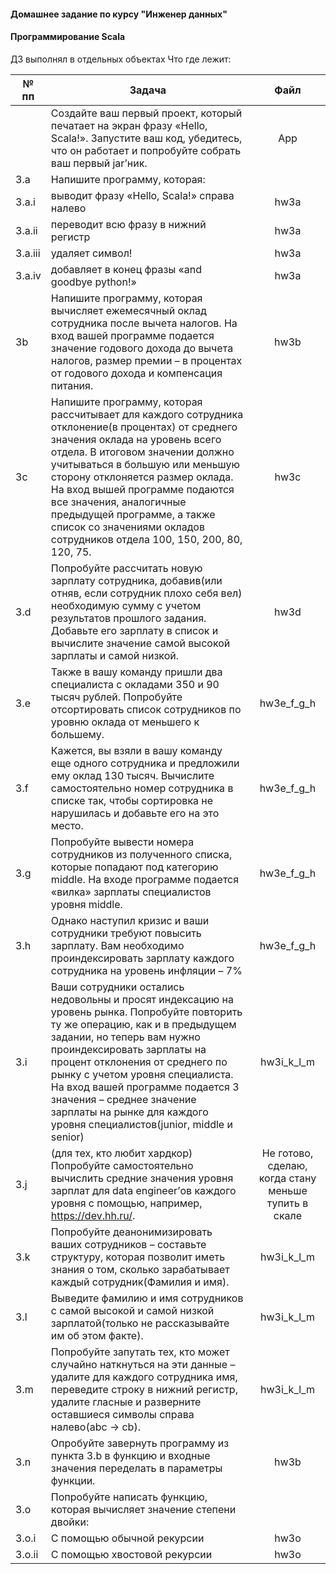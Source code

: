 #### Домашнее задание по курсу "Инженер данных" 
#### Программирование Scala
ДЗ выполнял в отдельных объектах
Что где лежит:

|№ пп|Задача|Файл|
|---|------|:----:|
||Создайте ваш первый проект, который печатает на экран фразу «Hello, Scala!». Запустите ваш код, убедитесь, что он работает и попробуйте собрать ваш первый jar’ник.|App|
|3.a|Напишите программу, которая:||
|3.a.i|выводит фразу «Hello, Scala!» справа налево|hw3a|
|3.a.ii|переводит всю фразу в нижний регистр|hw3a|
|3.a.iii|удаляет символ!|hw3a|
|3.a.iv|добавляет в конец фразы «and goodbye python!»|hw3a|
|3b|Напишите программу, которая вычисляет ежемесячный оклад сотрудника после вычета налогов. На вход вашей программе подается значение годового дохода до вычета налогов, размер премии – в процентах от годового дохода и компенсация питания.|hw3b|
|3c|Напишите программу, которая рассчитывает для каждого сотрудника отклонение(в процентах) от среднего значения оклада на уровень всего отдела. В итоговом значении должно учитываться в большую или меньшую сторону отклоняется размер оклада. На вход вышей программе подаются все значения, аналогичные предыдущей программе, а также список со значениями окладов сотрудников отдела 100, 150, 200, 80, 120, 75.|hw3c|
|3.d|Попробуйте рассчитать новую зарплату сотрудника, добавив(или отняв, если сотрудник плохо себя вел) необходимую сумму с учетом результатов прошлого задания. Добавьте его зарплату в список и вычислите значение самой высокой зарплаты и самой низкой.|hw3d|
|3.e|Также в вашу команду пришли два специалиста с окладами 350 и 90 тысяч рублей. Попробуйте отсортировать список сотрудников по уровню оклада от меньшего к большему.|hw3e_f_g_h|
|3.f|Кажется, вы взяли в вашу команду еще одного сотрудника и предложили ему оклад 130 тысяч. Вычислите самостоятельно номер сотрудника в списке так, чтобы сортировка не нарушилась и добавьте его на это место.|hw3e_f_g_h|
|3.g|Попробуйте вывести номера сотрудников из полученного списка, которые попадают под категорию middle. На входе программе подается «вилка» зарплаты специалистов уровня middle.|hw3e_f_g_h|
|3.h|Однако наступил кризис и ваши сотрудники требуют повысить зарплату. Вам необходимо проиндексировать зарплату каждого сотрудника на уровень инфляции – 7%|hw3e_f_g_h|
|3.i|Ваши сотрудники остались недовольны и просят индексацию на уровень рынка. Попробуйте повторить ту же операцию, как и в предыдущем задании, но теперь вам нужно проиндексировать зарплаты на процент отклонения от среднего по рынку с учетом уровня специалиста. На вход вашей программе подается 3 значения – среднее значение зарплаты на рынке для каждого уровня специалистов(junior, middle и senior)|hw3i_k_l_m|
|3.j|(для тех, кто любит хардкор) Попробуйте самостоятельно вычислить средние значения уровня зарплат для data engineer’ов каждого уровня с помощью, например,  https://dev.hh.ru/.|Не готово, сделаю, когда стану меньше тупить в скале|
|3.k|Попробуйте деанонимизировать ваших сотрудников – составьте структуру, которая позволит иметь знания о том, сколько зарабатывает каждый сотрудник(Фамилия и имя).|hw3i_k_l_m|
|3.l|Выведите фамилию и имя сотрудников с самой высокой и самой низкой зарплатой(только не рассказывайте им об этом факте).|hw3i_k_l_m|
|3.m|Попробуйте запутать тех, кто может случайно наткнуться на эти данные – удалите для каждого сотрудника имя, переведите строку в нижний регистр, удалите гласные и разверните оставшиеся символы справа налево(abc -> cb).|hw3i_k_l_m|
|3.n|Опробуйте завернуть программу из пункта 3.b в функцию и входные значения переделать в параметры функции.|hw3b|
|3.o|Попробуйте написать функцию, которая вычисляет значение степени двойки:||
|3.o.i|С помощью обычной рекурсии|hw3o|
|3.o.ii|С помощью хвостовой рекурсии |hw3o|